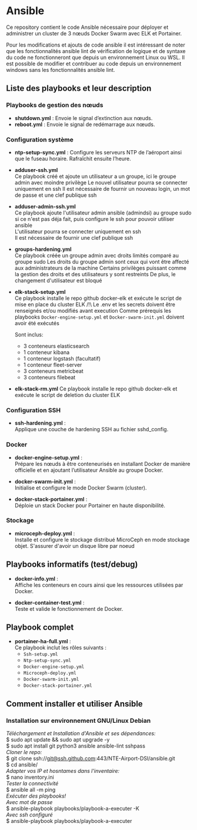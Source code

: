 # Ansible

Ce repository contient le code Ansible nécessaire pour déployer et administrer un cluster de 3 nœuds Docker Swarm avec ELK et Portainer.  

Pour les modifications et ajouts de code ansible il est intéressant de noter que les fonctionnalités ansible lint de vérification de logique et de syntaxe du code ne fonctionneront que depuis un environnement Linux ou WSL. Il est possible de modifier et contribuer au code depuis un environnement windows sans les fonctionnalités ansible lint. 
## Liste des playbooks et leur description

### Playbooks de gestion des nœuds

- **shutdown.yml** : Envoie le signal d’extinction aux nœuds.
- **reboot.yml** : Envoie le signal de redémarrage aux nœuds.

### Configuration système

- **ntp-setup-sync.yml** : Configure les serveurs NTP de l’aéroport ainsi que le fuseau horaire. Rafraîchit ensuite l’heure.

- **adduser-ssh.yml**  
  Ce playbook créé et ajoute un utilisateur a un groupe, ici le groupe admin avec moindre privilège
  Le nouvel utilisateur pourra se connecter uniquement en ssh
  Il est nécessaire de fournir un nouveau login, un mot de passe et une clef publique ssh  
- **adduser-admin-ssh.yml**  
  Ce playbook ajoute l'utilisateur admin ansible (admindsi) au groupe sudo si ce n'est pas déja fait, puis configure le ssh pour pouvoir utiliser ansible    
  L'utilisateur pourra se connecter uniquement en ssh  
  Il est nécessaire de fournir une clef publique ssh  

- **groups-hardening.yml**  
  Ce playbook créée un groupe admin avec droits limités comparé au groupe sudo
  Les droits du groupe admin sont ceux qui vont être affecté aux administrateurs de la machine
  Certains privilèges puissant comme la gestion des droits et des utilisateurs y sont restreints
  De plus, le changement d'utilisateur est bloqué

- **elk-stack-setup.yml**    
  Ce playbook installe le repo github docker-elk et exécute le script de mise en place du cluster ELK
  /!\ Le .env et les secrets doivent être renseignés et/ou modifiés avant execution
  Comme prérequis les playbooks  `Docker-engine-setup.yml` et `Docker-swarm-init.yml` doivent avoir été exécutés
  
  Sont inclus:
  - 3 conteneurs elasticsearch
  - 1 conteneur kibana
  - 1 conteneur logstash (facultatif)
  - 1 conteneur fleet-server
  - 3 conteneurs metricbeat
  - 3 conteneurs filebeat

- **elk-stack-rm.yml**
  Ce playbook installe le repo github docker-elk et exécute le script de deletion du cluster ELK
  

### Configuration SSH
- **ssh-hardening.yml** :  
  Applique une couche de hardening SSH au fichier sshd_config. 
  
### Docker

- **docker-engine-setup.yml** :  
  Prépare les nœuds à être conteneurisés en installant Docker de manière officielle et en ajoutant l’utilisateur Ansible au groupe Docker.

- **docker-swarm-init.yml** :  
  Initialise et configure le mode Docker Swarm (cluster).

- **docker-stack-portainer.yml** :  
  Déploie un stack Docker pour Portainer en haute disponibilité.

### Stockage

- **microceph-deploy.yml** :  
  Installe et configure le stockage distribué MicroCeph en mode stockage objet.
  S'assurer d'avoir un disque libre par noeud

## Playbooks informatifs (test/debug)

- **docker-info.yml** :  
  Affiche les conteneurs en cours ainsi que les ressources utilisées par Docker.

- **docker-container-test.yml** :  
  Teste et valide le fonctionnement de Docker.

## Playbook complet

- **portainer-ha-full.yml** :  
  Ce playbook inclut les rôles suivants :
  - `Ssh-setup.yml`
  - `Ntp-setup-sync.yml`
  - `Docker-engine-setup.yml`
  - `Microceph-deploy.yml`
  - `Docker-swarm-init.yml`
  - `Docker-stack-portainer.yml`

## Comment installer et utiliser Ansible

### Installation sur environnement GNU/Linux Debian
*Téléchargement et Installation d'Ansible et ses dépendances:*  
$ sudo apt update && sudo apt upgrade -y  
$ sudo apt install git python3 ansible ansible-lint sshpass  
*Cloner le repo:*  
$ git clone ssh://git@ssh.github.com:443/NTE-Airport-DSI/ansible.git  
$ cd ansible/  
*Adapter vos IP et hosntames dans l'inventaire:*  
$ nano inventory.ini  
*Tester la connectivité*  
$ ansible all -m ping  
*Exécuter des playbooks!*  
*Avec mot de passe*  
$ ansible-playbook playbooks/playbook-a-executer -K  
*Avec ssh configuré*  
$ ansible-playbook playbooks/playbook-a-executer  

